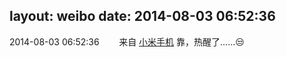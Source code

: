 layout: weibo
date: 2014-08-03 06:52:36
---
<meta name="referrer" content="no-referrer" />

2014-08-03 06:52:36  &nbsp;&nbsp;&nbsp;&nbsp;&nbsp;&nbsp; 来自 <a href="http://app.weibo.com/t/feed/22zMnn" rel="nofollow">小米手机</a>
靠，热醒了……😒 ​​​
